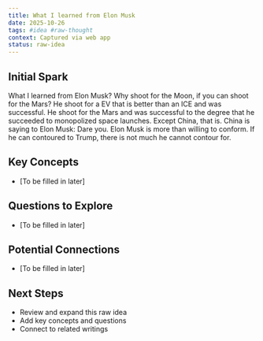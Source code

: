 ```yaml
---
title: What I learned from Elon Musk
date: 2025-10-26
tags: #idea #raw-thought
context: Captured via web app
status: raw-idea
---
```


## Initial Spark

What I learned from Elon Musk?  Why shoot for the Moon, if you can shoot for the Mars?  He shoot for a EV that is better than an ICE and was successful.  He shoot for the Mars and was successful to the degree that he succeeded to monopolized space launches.  Except China, that is.  China is saying to Elon Musk: Dare you.  Elon Musk is more than willing to conform.  If he can contoured to Trump, there is not much he cannot contour for.

## Key Concepts

- [To be filled in later]

## Questions to Explore

- [To be filled in later]

## Potential Connections

- [To be filled in later]

## Next Steps

- Review and expand this raw idea
- Add key concepts and questions
- Connect to related writings
